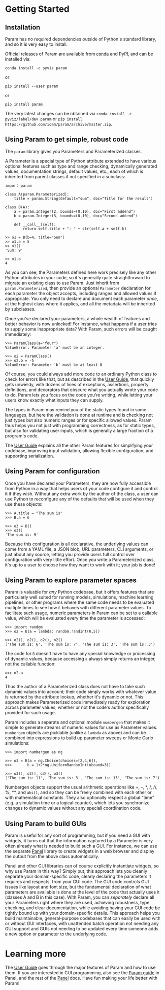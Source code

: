 # Getting Started

## Installation

Param has no required dependencies outside of Python's standard library, and so it is very easy to install.

Official releases of Param are available from [conda](https://anaconda.org/ioam/param) and [PyPI](http://pypi.python.org/pypi/param), and can be installed via:

```
conda install -c pyviz param
```

or

```
pip install --user param
```

or 

```
pip install param
```

The very latest changes can be obtained via `conda install -c pyviz/label/dev param` or `pip install https://github.com/ioam/param/archive/master.zip`.

## Using Param to get simple, robust code

The `param` library gives you Parameters and Parameterized classes. 

A Parameter is a special type of Python attribute extended to have various optional features such as type and range checking, dynamically generated values, documentation strings, default values, etc., each of which is inherited from parent classes if not specified in a subclass:

```{code-block} python
import param
        
class A(param.Parameterized):
    title = param.String(default="sum", doc="Title for the result")
    
class B(A):
    a = param.Integer(2, bounds=(0,10), doc="First addend")
    b = param.Integer(3, bounds=(0,10), doc="Second addend")
    
    def __call__(self):
        return self.title + ": " + str(self.a + self.b)
```

```{code-block} python
>> o1 = B(b=4, title="Sum")
>> o1.a = 5
>> o1()
'Sum: 9'
```

```{code-block} python
>> o1.b
4
```

As you can see, the Parameters defined here work precisely like any other Python attributes in your code, so it's generally quite straightforward to migrate an existing class to use Param. Just inherit from `param.Parameterized`, then provide an optional `Parameter` declaration for each parameter the object accepts, including ranges and allowed values if appropriate. You only need to declare and document each parameter _once_, at the highest class where it applies, and all the metadata will be inherited by subclasses.

Once you've declared your parameters, a whole wealth of features and better behavior is now unlocked! For instance, what happens if a user tries to supply some inappropriate data? With Param, such errors will be caught immediately:

```{code-block} python
>>> ParamClass(a="four")
ValueError: Parameter 'a' must be an integer.

>>> o2 = ParamClass()
>>> o2.b = -5
ValueError: Parameter 'b' must be at least 0
```

Of course, you could always add more code to an ordinary Python class to check for errors like that, but as described in the [User Guide](user_guide/Simplifying_Codebases), that quickly gets unwieldy, with dozens of lines of exceptions, assertions, property definitions, and decorators that obscure what you actually wrote your code to do. Param lets you focus on the code you're writing, while letting your users know exactly what inputs they can supply. 

The types in Param may remind you of the static types found in some languages, but here the validation is done at runtime and is checking not just types but also numeric ranges or for specific allowed values. Param thus helps you not just with programming correctness, as for static types, but also for validating user inputs, which is generally a large fraction of a program's code.

The [User Guide](user_guide/index) explains all the other Param features for simplifying your codebase, improving input validation, allowing flexible configuration, and supporting serialization.

## Using Param for configuration

Once you have declared your Parameters, they are now fully accessible from Python in a way that helps users of your code configure it and control it if they wish. Without any extra work by the author of the class, a user can use Python to reconfigure any of the defaults that will be used when they use these objects:

```{code-block} python
>>> A.title = "The sum is"
>>> B.a = 6

>>> o3 = B()
>>> o3()
'The sum is: 9'
```

Because this configuration is all declarative, the underlying values can come from a YAML file, a JSON blob, URL parameters, CLI arguments, or just about any source, letting you provide users full control over configuration with very little effort. Once you write a Parameterized class, it's up to a user to choose how they want to work with it; your job is done!

## Using Param to explore parameter spaces

Param is valuable for _any_ Python codebase, but it offers features that are particularly well suited for running models, simulations, machine learning pipelines, or other programs where the same code needs to be evaluated multiple times to see how it behaves with different parameter values. To facilitate such usage, numeric parameters in Param can be set to a callable value, which will be evaluated every time the parameter is accessed:

```{code-block} python
>>> import random
>>> o2 = B(a = lambda: random.randint(0,5))

>>> o2(), o2(), o2(), o2()
('The sum is: 6', 'The sum is: 7', 'The sum is: 3', 'The sum is: 3')
```

The code for `B` doesn't have to have any special knowledge or processing of dynamic values, because accessing `a` always simply returns an integer, not the callable function:

```{code-block} python
>>> o2.a
4
```

Thus the author of a Parameterized class does not have to take such dynamic values into account; their code simply works with whatever value is returned by the attribute lookup, whether it's dynamic or not. This approach makes Parameterized code immediately ready for exploration across parameter values, whether or not the code's author specifically provided for such usage.

Param includes a separate and optional module `numbergen` that makes it simple to generate streams of numeric values for use as Parameter values. `numbergen` objects are picklable (unlike a `lambda` as above) and can be combined into expressions to build up parameter sweeps or Monte Carlo simulations:

```{code-block} python
>>> import numbergen as ng

>>> o3 = B(a = ng.Choice(choices=[2,4,6]),
>>>       b = 1+2*ng.UniformRandomInt(ubound=3))

>>> o3(), o3(), o3(), o3()
('The sum is: 11', 'The sum is: 3', 'The sum is: 13', 'The sum is: 7')
```

Numbergen objects support the usual arithmetic operations like +, -, *, /, //, %, **, and `abs()`, and so they can be freely combined with each other or with mathematical constants. They also optionally respect a global "time" (e.g. a simulation time or a logical counter), which lets you synchronize changes to dynamic values without any speciall coordination code.

## Using Param to build GUIs

Param is useful for any sort of programming, but if you need a GUI with widgets, it turns out that the information captured by a Parameter is very often already what is needed to build such a GUI. For instance, we can use the separate [Panel](https://panel.holoviz.org) library to create widgets in a web browser and display the output from the above class automatically.

Panel and other GUI libraries can of course explicitly instantiate widgets, so why use Param in this way? Simply put, this approach lets you cleanly separate your domain-specific code, clearly declaring the parameters it requires and respects, from your GUI code. The GUI code controls GUI issues like layout and font size, but the fundamental declaration of what parameters are available is done at the level of the code that actually uses it (classes A and B in this case). With Param, you can _separately_ declare all your Parameters right where they are used, achieving robustness, type checking, and clear documentation, while avoiding having your GUI code be tightly bound up with your domain-specific details. This approach helps you build maintainable, general-purpose codebases that can easily be used with or without GUI interfaces, with unattended batch operation not needing any GUI support and GUIs not needing to be updated every time someone adds a new option or parameter to the underlying code.

# Learning more

The [User Guide](user_guide/index) goes through the major features of Param and how to use them. If you are interested in GUI programming, also see the [Param guide](https://panel.holoviz.org/user_guide/Param.html) in Panel, and the rest of the [Panel](https://panel.holoviz.org) docs. Have fun making your life better with Param!
